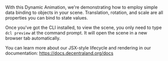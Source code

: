 With this Dynamic Animation, we're demonstrating how to employ simple data binding to objects in your scene. Translation, rotation, and scale are all properties you can bind to state values.

Once you've got the CLI installed, to view the scene, you only need to type `dcl preview` at the command prompt. It will open the scene in a new browser tab automatically.

You can learn more about our JSX-style lifecycle and rendering in our documentation: https://docs.decentraland.org/docs
